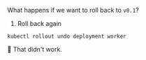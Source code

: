 

What happens if we want to roll back to `v0.1`?

1. Roll back again

```execute
kubectl rollout undo deployment worker
```

🤔 That didn't work.
